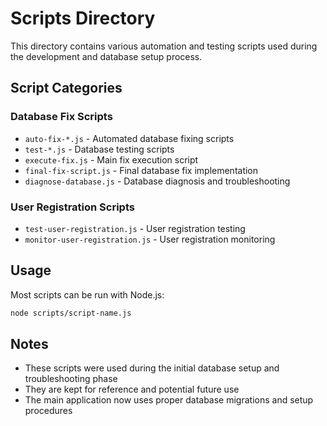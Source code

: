 # Scripts Directory

This directory contains various automation and testing scripts used during the development and database setup process.

## Script Categories

### Database Fix Scripts
- `auto-fix-*.js` - Automated database fixing scripts
- `test-*.js` - Database testing scripts
- `execute-fix.js` - Main fix execution script
- `final-fix-script.js` - Final database fix implementation
- `diagnose-database.js` - Database diagnosis and troubleshooting

### User Registration Scripts
- `test-user-registration.js` - User registration testing
- `monitor-user-registration.js` - User registration monitoring

## Usage

Most scripts can be run with Node.js:
```bash
node scripts/script-name.js
```

## Notes

- These scripts were used during the initial database setup and troubleshooting phase
- They are kept for reference and potential future use
- The main application now uses proper database migrations and setup procedures 